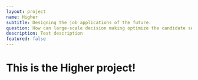```yaml
---
layout: project
name: Higher
subtitle: Designing the job applications of the future.
question: How can large-scale decision making optimize the candidate selection process?
description: Test description
featured: false
---
```


<h1>This is the Higher project!</h1>